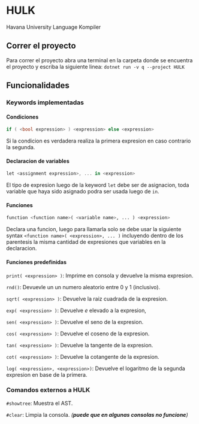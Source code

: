 # HULK

Havana University Language Kompiler

## Correr el proyecto

Para correr el proyecto abra una terminal en la carpeta donde se encuentra el proyecto y escriba la siguiente linea:
    `dotnet run -v q --project HULK`

## Funcionalidades

### Keywords implementadas

#### Condiciones

```cs
if ( <bool expression> ) <expression> else <expression>
```

Si la condicion es verdadera realiza la primera expresion en caso contrario la segunda.


#### Declaracion de variables

```cs
let <assignment expression>, ... in <expression>
```

El tipo de expresion luego de la keyword `let` debe ser de asignacion, toda variable que haya sido asignado podra ser usada luego de `in`.

#### Funciones

```python
function <function name>( <variable name>, ... ) <expression>
```

Declara una funcion, luego para llamarla solo se debe usar la siguiente syntax `<function name>( <expression>, ... )` incluyendo dentro de los parentesis la misma cantidad de expresiones que variables en la declaracion. 

#### Funciones predefinidas

`print( <expression> )`: Imprime en consola y devuelve la misma expresion.

`rnd()`: Devuevle un un numero aleatorio entre 0 y 1 (inclusivo).

`sqrt( <expression> )`: Devuelve la raiz cuadrada de la expresion.

`exp( <expression> )`: Devuelve $e$ elevado a la expresion,

`sen( <expression> )`: Devuelve el seno de la expresion.

`cos( <expression> )`: Devuelve el coseno de la expresion.

`tan( <expression> )`: Devuelve la tangente de la expresion.

`cot( <expression> )`: Devuelve la cotangente de la expresion.

`log( <expression>, <expression>)`: Devuelve el logaritmo de la segunda expresion en base de la primera.

### Comandos externos a **HULK**

`#showtree`:    Muestra el AST.

`#clear`:    Limpia la consola. _(**puede que en algunas consolas no funcione**)_
